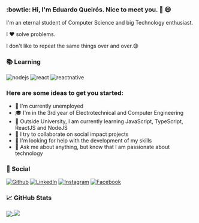 <!-- About me -->
### :bowtie: Hi, I'm Eduardo Queirós. Nice to meet you. 👋 :smile:

I'm an eternal student of Computer Science and big Technology enthusiast.

I ❤️ solve problems. 

I don't like to repeat the same things over and over.😧

### :books: Learning 

![nodejs](https://img.shields.io/badge/-Node.js-339933?logo=Node.js&logoColor=white&style=for-the-badge)
![react](https://img.shields.io/badge/-React-44dafb?logo=React&logoColor=white&style=for-the-badge)
![reactnative](https://img.shields.io/badge/-React%20Native-44dafb?logo=React&logoColor=white&style=for-the-badge)

### Here are some ideas to get you started:

- 🔭 I'm currently unemployed
- 🎓 I'm in the 3rd year of Electrotechnical and Computer Engineering
- 🌱 Outside University, I am currently learning JavaScript, TypeScript, ReactJS and NodeJS
- 👐 I try to collaborate on social impact projects
- 🤔 I'm looking for help with the development of my skills
- 💬 Ask me about anything, but know that I am passionate about technology

<!--Social-->
### :speech_balloon: Social

[![Github](https://img.shields.io/badge/-Github-000?logo=Github&logoColor=white)](https://github.com/code36u4r60)
[![LinkedIn](https://img.shields.io/badge/-LinkedIn-blue?logo=Linkedin&logoColor=white)](https://www.linkedin.com/in/eduardoqueiros/)
[![Instagram](https://img.shields.io/badge/-Instagram-C13584?labelColor=C13584&logo=instagram&logoColor=white)](https://www.instagram.com/code36u4r60/)
[![Facebook](https://img.shields.io/badge/-Facebook-blue?logo=Facebook&logoColor=white)](https://www.facebook.com/code36u4r60/)

<!-- Cards -->
### :chart_with_upwards_trend: GitHub Stats

<div>
  <a href="https://github.com/anuraghazra/github-readme-stats">
    <img align="center" src="https://github-readme-stats.vercel.app/api?username=code36u4r60&count_private=true&show_icons=true&hide_title=true" />
  </a>
    <a href="https://github.com/anuraghazra/github-readme-stats">
    <img align="top" src="https://github-readme-stats.vercel.app/api/top-langs/?username=code36u4r60&layout=compact&hide_title=true" />
  </a>
</div>
